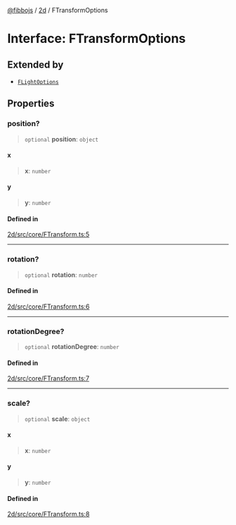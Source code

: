 [@fibbojs](/api/index) / [2d](/api/2d) / FTransformOptions

# Interface: FTransformOptions

## Extended by

- [`FLightOptions`](FLightOptions.md)

## Properties

### position?

> `optional` **position**: `object`

#### x

> **x**: `number`

#### y

> **y**: `number`

#### Defined in

[2d/src/core/FTransform.ts:5](https://github.com/fibbojs/fibbo/blob/fe513db46f793b2520946de03583c9b4464b47bc/packages/2d/src/core/FTransform.ts#L5)

***

### rotation?

> `optional` **rotation**: `number`

#### Defined in

[2d/src/core/FTransform.ts:6](https://github.com/fibbojs/fibbo/blob/fe513db46f793b2520946de03583c9b4464b47bc/packages/2d/src/core/FTransform.ts#L6)

***

### rotationDegree?

> `optional` **rotationDegree**: `number`

#### Defined in

[2d/src/core/FTransform.ts:7](https://github.com/fibbojs/fibbo/blob/fe513db46f793b2520946de03583c9b4464b47bc/packages/2d/src/core/FTransform.ts#L7)

***

### scale?

> `optional` **scale**: `object`

#### x

> **x**: `number`

#### y

> **y**: `number`

#### Defined in

[2d/src/core/FTransform.ts:8](https://github.com/fibbojs/fibbo/blob/fe513db46f793b2520946de03583c9b4464b47bc/packages/2d/src/core/FTransform.ts#L8)
